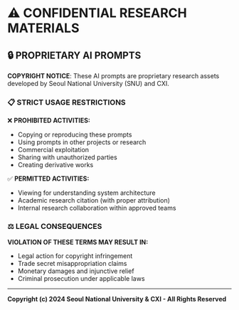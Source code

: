 # ⚠️ CONFIDENTIAL RESEARCH MATERIALS

## 🔒 PROPRIETARY AI PROMPTS

**COPYRIGHT NOTICE**: These AI prompts are proprietary research assets developed by Seoul National University (SNU) and CXI.

### 📋 STRICT USAGE RESTRICTIONS

❌ **PROHIBITED ACTIVITIES:**
- Copying or reproducing these prompts
- Using prompts in other projects or research
- Commercial exploitation
- Sharing with unauthorized parties
- Creating derivative works

✅ **PERMITTED ACTIVITIES:**
- Viewing for understanding system architecture
- Academic research citation (with proper attribution)
- Internal research collaboration within approved teams

### ⚖️ LEGAL CONSEQUENCES

**VIOLATION OF THESE TERMS MAY RESULT IN:**
- Legal action for copyright infringement
- Trade secret misappropriation claims
- Monetary damages and injunctive relief
- Criminal prosecution under applicable laws

---

**Copyright (c) 2024 Seoul National University & CXI - All Rights Reserved**
